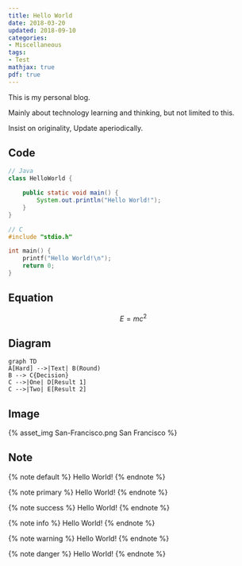 ```yaml
---
title: Hello World
date: 2018-03-20
updated: 2018-09-10
categories:
- Miscellaneous
tags:
- Test
mathjax: true
pdf: true
---
```


This is my personal blog.

Mainly about technology learning and thinking, but not limited to this.

Insist on originality, Update aperiodically.

<!-- more -->

## Code

```java
// Java
class HelloWorld {

    public static void main() {
        System.out.println("Hello World!");
    }
}
```

```c
// C
#include "stdio.h"

int main() {
    printf("Hello World!\n");
    return 0;
}
```

## Equation

$$
E = mc^2
$$

## Diagram

```mermaid
graph TD
A[Hard] -->|Text| B(Round)
B --> C{Decision}
C -->|One| D[Result 1]
C -->|Two| E[Result 2]
```

## Image

{% asset_img San-Francisco.png San Francisco %}

## Note

{% note default %} Hello World! {% endnote %}

{% note primary %} Hello World! {% endnote %}

{% note success %} Hello World! {% endnote %}

{% note info %} Hello World! {% endnote %}

{% note warning %} Hello World! {% endnote %}

{% note danger %} Hello World! {% endnote %}
